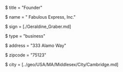 $ title = "Founder"

$ name = "	Fabulous Express, Inc."

$ sign = [./Geraldine_Graber.md]

$ type = "business"

$ address = "333 Alamo Way"

$ zipcode = "75123"

$ city = [../geo/USA/MA/Middlesex/City/Cambridge.md]
